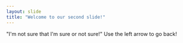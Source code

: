 ```yaml
---
layout: slide
title: "Welcome to our second slide!"
---
```

"I'm not sure that I'm sure or not sure!"
Use the left arrow to go back!
